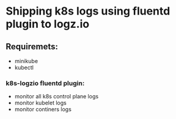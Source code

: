 # Shipping k8s logs using fluentd plugin to logz.io 

## Requiremets:
- minikube
- kubectl

### k8s-logzio fluentd plugin:
- monitor all k8s control plane logs
- monitor kubelet logs
- monitor continers logs

 